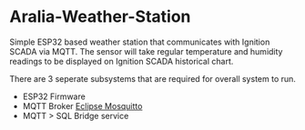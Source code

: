 # Aralia-Weather-Station
Simple ESP32 based weather station that communicates with Ignition SCADA via MQTT. The sensor will take regular temperature and humidity readings to be displayed on Ignition SCADA historical chart.

There are 3 seperate subsystems that are required for overall system to run.
- ESP32 Firmware
- MQTT Broker [Eclipse Mosquitto](https://mosquitto.org/)
- MQTT > SQL Bridge service
